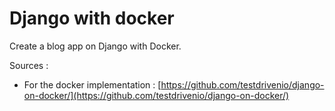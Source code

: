 # Django with docker

Create a blog app on Django with Docker. 

Sources : 

- For the docker implementation : [https://github.com/testdrivenio/django-on-docker/](https://github.com/testdrivenio/django-on-docker/)

